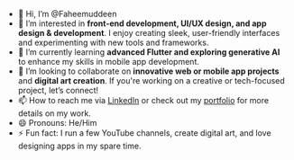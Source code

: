 - 👋 Hi, I’m @Faheemuddeen
- 👀 I’m interested in **front-end development, UI/UX design, and app design & development**. I enjoy creating sleek, user-friendly interfaces and experimenting with new tools and frameworks.
- 🌱 I’m currently learning **advanced Flutter and exploring generative AI** to enhance my skills in mobile app development.
- 💞️ I’m looking to collaborate on **innovative web or mobile app projects** and **digital art creation**. If you're working on a creative or tech-focused project, let’s connect!
- 📫 How to reach me via [LinkedIn](https://www.linkedin.com/in/faheemuddeen-u-88737a167/) or check out my [portfolio](https://faheemuddeen.github.io/home/) for more details on my work.
- 😄 Pronouns: He/Him
- ⚡ Fun fact: I run a few YouTube channels, create digital art, and love designing apps in my spare time.

<!---
Faheemuddeen/Faheemuddeen is a ✨ special ✨ repository because its `README.md` (this file) appears on your GitHub profile.
You can click the Preview link to take a look at your changes.
--->
